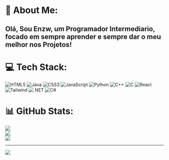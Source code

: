 # 💫 About Me:
<h2>Olá, Sou Enzw, um Programador Intermediario, focado em sempre aprender e sempre dar o meu melhor nos Projetos! </h2>


# 💻 Tech Stack:
![HTML5](https://img.shields.io/badge/html5-%23E34F26.svg?style=for-the-badge&logo=html5&logoColor=white) ![Java](https://img.shields.io/badge/java-%23ED8B00.svg?style=for-the-badge&logo=openjdk&logoColor=white) ![CSS3](https://img.shields.io/badge/css3-%231572B6.svg?style=for-the-badge&logo=css3&logoColor=white) ![JavaScript](https://img.shields.io/badge/JavaScript-F7DF1E?style=for-the-badge&logo=javascript&logoColor=black) ![Python](https://img.shields.io/badge/python-3670A0?style=for-the-badge&logo=python&logoColor=ffdd54) 	![C++](https://img.shields.io/badge/C%2B%2B-00599C?style=for-the-badge&logo=c%2B%2B&logoColor=white) 	![C](https://img.shields.io/badge/C-00599C?style=for-the-badge&logo=c&logoColor=white) 	![React](https://img.shields.io/badge/React-20232A?style=for-the-badge&logo=react&logoColor=61DAFB) ![Tailwind](https://img.shields.io/badge/tailwindcss-%2338B2AC.svg?style=for-the-badge&logo=tailwind-css&logoColor=white) 	![.NET](https://img.shields.io/badge/.NET-5C2D91?style=for-the-badge&logo=.net&logoColor=white) 	![C#](https://img.shields.io/badge/C%23-239120?style=for-the-badge&logo=c-sharp&logoColor=white)
# 📊 GitHub Stats:
![](https://github-readme-stats.vercel.app/api?username=zkrlq&theme=dark&hide_border=true&include_all_commits=false&count_private=false)<br/>
![](https://github-readme-streak-stats.herokuapp.com/?user=zkrlq&theme=dark&hide_border=true)<br/>
![](https://github-readme-stats.vercel.app/api/top-langs/?username=zkrlq&theme=dark&hide_border=true&include_all_commits=false&count_private=false&layout=compact)

---
[![](https://visitcount.itsvg.in/api?id=sidwqz&icon=0&color=0)](https://visitcount.itsvg.in)

